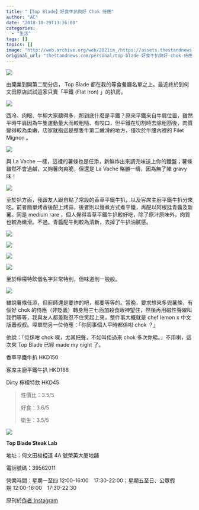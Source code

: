 ```yaml
---
title: "【Top Blade】好食牛扒與好 Chok 侍應"
author: "AC"
date: "2018-10-29T13:26:00"
categories:
  - "生活"
tags: []
topics: []
image: "http://web.archive.org/web/2021im_/https://assets.thestandnews.com/media/photos/topblade-01_CQO8E_eukNYIM.png"
original_url: "thestandnews.com/personal/top-blade-好食牛扒與好-chok-侍應"
---
```

![](http://web.archive.org/web/2021im_/https://assets.thestandnews.com/media/photos/topblade-01_CQO8E_eukNYIM.png)

由開業到開第二間分店， Top Blade 都在我的等食餐廳名單之上。最近終於到何文田原店試試這家只賣「平鐵 (Flat Iron) 」的扒房。

![](http://web.archive.org/web/2021im_/https://assets.thestandnews.com/media/photos/IMG_0981_anbqw_TygsLZL.JPG)

西冷、肉眼、牛柳大家聽得多，那到底什麼是平鐵？原來平鐵來自牛肩位置，雖然平時牛肩因為牛隻運動量大而較粗糙、有咬口，但平鐵在切割時去除粗筋後，肉質變得較為柔嫩，店家就指這是整隻牛第二嫩滑的地方，僅次於牛腰內裡的 Filet Mignon 。

![](http://web.archive.org/web/2021im_/https://assets.thestandnews.com/media/photos/IMG_0301_fYqgj_SquXyew.JPG)

與 La Vache 一樣，這裡的薯條也是任添，新鮮炸出來調完味送上你的鐵盤；薯條雖然不會過鹹，又夠薯肉爽脆，但還是 La Vache 略勝一疇，因為無了陣 gravy 味！

![](http://web.archive.org/web/2021im_/https://assets.thestandnews.com/media/photos/IMG_0978_xj44X_H61q91q.JPG)

至於扒方面，我跟友人跟自點了常設的香草平鐵牛扒，以及客席主廚平鐵牛扒分來吃。前者簡單烤香後配上烤蒜，後者則以慢煮方式煮平鐵，再配以阿根廷青醬及新薯。同是 medium rare ，個人覺得香草平鐵牛扒較好吃，除了原汁原味外，肉質也較為嫩滑。不過，青醬配牛則較為清新，去掉了牛扒油膩感。

![](http://web.archive.org/web/2021im_/https://assets.thestandnews.com/media/photos/IMG_0980_7YqvV_RyCLTM0.JPG)

![](http://web.archive.org/web/2021im_/https://assets.thestandnews.com/media/photos/IMG_0984_kpv5J_q9DYBm6.JPG)

![](http://web.archive.org/web/2021im_/https://assets.thestandnews.com/media/photos/IMG_0979_sP4Qn_TSkSy1d.JPG)

![](http://web.archive.org/web/2021im_/https://assets.thestandnews.com/media/photos/IMG_0985_2roIu_DgnJQEy.JPG)

至於檸檬特飲個名字非常特別，但味道則一般般。

![](http://web.archive.org/web/2021im_/https://assets.thestandnews.com/media/photos/IMG_0982_LAZMI_aA6CwG3.JPG)

雖說薯條任添，但廚師還是要炸的吧，都要等等的。當晚，要求想來多兜薯條，有個好 chok 的侍應（非貶義）轉身用三七面加殺食眼神望住，然後再用磁性聲線叫我們等等，我與友人都差點忍不住笑起上來，整件事大概就是 chef lemon x 中文版蕭叔叔。埋單問另一位侍應：「你同事個人平時都係咁 chok ？」

他說：「佢係咁 chok 㗎，尤其把聲，不如叫佢過來 chok 多次你睇。」不用喇，這次來 Top Blade 已經 made my night 了。

香草平鐵牛扒 HKD150

客席主廚平鐵牛扒 HKD188

Dirty 檸檬特飲 HKD45

> 性價比：3.5/5
> 
> 好食：3.6/5
> 
> 衛生：3.5/5

![](http://web.archive.org/web/2021im_/https://assets.thestandnews.com/media/photos/IMG_0983_DMhX3_oXAxfPU.JPG)

**Top Blade Steak Lab**

地址：何文田梭椏道 4A 號榮英大厦地舖

電話號碼：39562011

營業時間：星期一至四 12:00-16:00　17:30-22:00；星期五至日、公眾假期 12:00-16:00　17:30-22:30

原刊於[作者 Instagram](http://web.archive.org/web/20211229063643/http://www.instagram.com/alanwlchiu)
